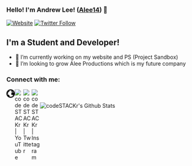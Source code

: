 ### Hello! I'm Andrew Lee! ([Alee14][website]) 👋

[![Website](https://img.shields.io/website?label=alee14.me&style=for-the-badge&url=https%3A%2F%2Falee14.me)](https://codestackr.com)
[![Twitter Follow](https://img.shields.io/twitter/follow/Alee14498?color=1DA1F2&logo=twitter&style=for-the-badge)](https://twitter.com/intent/follow?original_referer=https%3A%2F%2Fgithub.com%2FAlee14498&screen_name=Alee14498)

## I'm a Student and Developer!

- 🔭 I’m currently working on my website and PS (Project Sandbox)
- 👯 I’m looking to grow Alee Productions which is my future company

### Connect with me:

[<img align="left" alt="alee14.me" width="22px" src="https://raw.githubusercontent.com/iconic/open-iconic/master/svg/globe.svg" />][website]
[<img align="left" alt="codeSTACKr | YouTube" width="22px" src="https://cdn.jsdelivr.net/npm/simple-icons@v3/icons/youtube.svg" />][youtube]
[<img align="left" alt="codeSTACKr | Twitter" width="22px" src="https://cdn.jsdelivr.net/npm/simple-icons@v3/icons/twitter.svg" />][twitter]
[<img align="left" alt="codeSTACKr | Instagram" width="22px" src="https://cdn.jsdelivr.net/npm/simple-icons@v3/icons/instagram.svg" />][instagram]

<br />
<br />

<img align="left" alt="codeSTACKr's Github Stats" src="https://github-readme-stats.alee14.vercel.app/api?username=Alee14&show_icons=true&hide_border=true" />

[website]: https://alee14.me
[twitter]: https://twitter.com/Alee14498
[youtube]: https://youtube.com/Andrew14Lee
[instagram]: https://instagram.com/Alee14498
<!--
**Alee14/Alee14** is a ✨ _special_ ✨ repository because its `README.md` (this file) appears on your GitHub profile.

Here are some ideas to get you started:

- 🔭 I’m currently working on ...
- 🌱 I’m currently learning ...
- 👯 I’m looking to collaborate on ...
- 🤔 I’m looking for help with ...
- 💬 Ask me about ...
- 📫 How to reach me: ...
- 😄 Pronouns: ...
- ⚡ Fun fact: ...
-->
